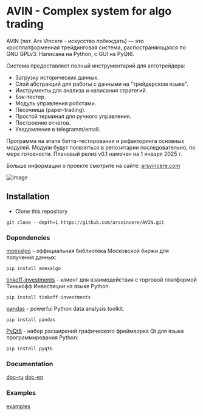 # AVIN - Complex system for algo trading

AVIN (лат. Ars Vincere  -  искусство побеждать)  —  это кросплатформенная
трейдинговая система, распостраняющаяся по GNU GPLv3. Написана на Python,
с GUI на PyQt6.

Система предоставляет полный инструментарий для алготрейдера:
- Загрузку исторических данных.
- Слой абстракций для работы с данными на "трейдерском языке".
- Инструменты для анализа и написания стратегий.
- Бэк-тестер.
- Модуль управления роботами.
- Песочница (paper-trading).
- Простой терминал для ручного управления.
- Построение отчетов.
- Уведомления в telegramm/email.

Программа на этапе бетта-тестирования и рефакторинга основных модулей. Модули
будут появляться в репозитарии последовательно, по мере готовности. Плановый
релиз v0.1 намечен на 1 января 2025 г.

Больше информации о проекте смотрите на сайте:
[arsvincere.com](http://arsvincere.com)

![image](https://github.com/arsvincere/AVIN/blob/master/res/Screenshot_2024-02-28_13-11-10.png)


## Installation

- Clone this repository

```
git clone --depth=1 https://github.com/arsvincere/AVIN.git
```

### Dependencies

[moexalgo](https://github.com/moexalgo/moexalgo) - оффициальная библиотека Московской биржи для получения данных:

    pip install moexalgo

[tinkoff-investments](https://github.com/Tinkoff/invest-python) - клиент для взаимодействия с торговой платформой Тинькофф Инвестиции на языке Python.

    pip install tinkoff-investments

[pandas](https://github.com/pandas-dev/pandas) - powerful Python data analysis toolkit.

    pip install pandas

[PyQt6](https://pypi.org/project/PyQt6/) - набор расширений графического фреймворка Qt для языка программирования Python:

    pip install pyqt6
	

### Documentation

[doc-ru](...)
[doc-en](...)


### Examples

[examples](...)

